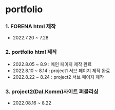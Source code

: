 # portfolio

### 1. FORENA html 제작

- 2022.7.20 ~ 7.28

### 2. portfolio html 제작

- 2022.8.05 ~ 8.9 : 메인 페이지 제작 완료
- 2022.8.10 ~ 8.14 : project1 서브 페이지 제작 완료
- 2022.8.22 ~ 8.24 : project2 서브 페이지 제작

### 3. project2(Dal.Komm)사이트 퍼블리싱

- 2022.08.16 ~ 8.22
